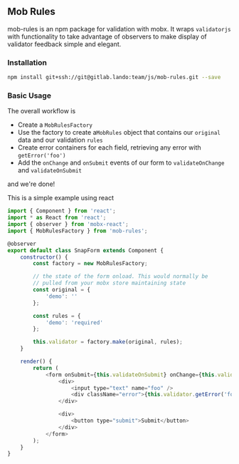 Mob Rules
---------------

mob-rules is an npm package for validation with mobx. It wraps `validatorjs` with functionality to take advantage of observers to make display of validator feedback simple and elegant.

### Installation ###

~~~sh
npm install git+ssh://git@gitlab.lando:team/js/mob-rules.git --save
~~~

### Basic Usage ###

The overall workflow is

 - Create a `MobRulesFactory`
 - Use the factory to create a`MobRules` object that contains our `original` data and our validation `rules`
 - Create error containers for each field, retrieving any error with `getError('foo')`
 - Add the `onChange` and `onSubmit` events of our form to `validateOnChange` and `validateOnSubmit`

and we're done!

This is a simple example using react

~~~js
import { Component } from 'react';
import * as React from 'react';
import { observer } from 'mobx-react';
import { MobRulesFactory } from 'mob-rules';

@observer
export default class SnapForm extends Component {
    constructor() {
        const factory = new MobRulesFactory;

        // the state of the form onload. This would normally be
        // pulled from your mobx store maintaining state
        const original = {
            'demo': ''
        };

        const rules = {
            'demo': 'required'
        };

        this.validator = factory.make(original, rules);
    }

    render() {
        return (
            <form onSubmit={this.validateOnSubmit} onChange={this.validator.validateOnChange}>
                <div>
                    <input type="text" name="foo" />
                    <div className="error">{this.validator.getError('foo')}</div>
                </div>

                <div>
                    <button type="submit">Submit</button>
                </div>
            </form>
        );
    }
}
~~~
